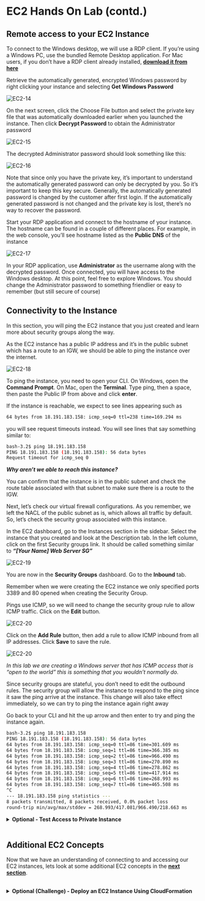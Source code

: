 # **EC2 Hands On Lab (contd.)**
## **Remote access to your EC2 Instance**

To connect to the Windows desktop, we will use a RDP client.  If you’re using a Windows PC, use the bundled Remote Desktop application.  For Mac users, if you don’t have a RDP client already installed, **[download it from here](https://docs.microsoft.com/en-us/windows-server/remote/remote-desktop-services/clients/remote-desktop-clients)**

Retrieve the automatically generated, encrypted Windows password by right clicking your instance and selecting **Get Windows Password**

![EC2-14](ec2-14.PNG)

On the next screen, click the Choose File button and select the private key file that was automatically downloaded earlier when you launched the instance.  Then click **Decrypt Password** to obtain the Administrator password

![EC2-15](ec2-15.PNG)

The decrypted Administrator password should look something like this:

![EC2-16](ec2-16.PNG)

Note that since only you have the private key, it’s important to understand the automatically generated password can only be decrypted by you.  So it’s important to keep this key secure.  Generally, the automatically generated password is changed by the customer after first login. If the automatically generated password is not changed and the private key is lost, there’s no way to recover the password.

Start your RDP application and connect to the hostname of your instance.   The hostname can be found in a couple of different places.  For example, in the web console, you’ll see hostname listed as the **Public DNS** of the instance

![EC2-17](ec2-17.PNG)

In your RDP application, use **Administrator** as the username along with the decrypted password.  Once connected, you will have access to the Windows desktop.   At this point, feel free to explore Windows.  You should change the Administrator password to something friendlier or easy to remember (but still secure of course)

## **Connectivity to the Instance**

In this section, you will ping the EC2 instance that you just created and learn more about security groups along the way.

As the EC2 instance has a public IP address and it’s in the public subnet which has a route to an IGW, we should be able to ping the instance over the internet.

![EC2-18](ec2-18.PNG)

To ping the instance, you need to open your CLI. On Windows, open the **Command Prompt**. On Mac, open the **Terminal**. Type ping, then a space, then paste the Public IP from above and click **enter**.

If the instance is reachable, we expect to see lines appearing such as

```bash
64 bytes from 18.191.183.158: icmp_seq=0 ttl=238 time=169.294 ms
```
you will see request timeouts instead. You will see lines that say something similar to:

```bash
bash-3.2$ ping 18.191.183.158
PING 18.191.183.158 (18.191.183.158): 56 data bytes
Request timeout for icmp_seq 0
```

**_Why aren’t we able to reach this instance?_** 

You can confirm that the instance is in the public subnet and check the route table associated with that subnet to make sure there is a route to the IGW. 

Next, let’s check our virtual firewall configurations. As you remember, we left the NACL of the public subnet as is, which allows all traffic by default. So, let’s check the security group associated with this instance.

In the EC2 dashboard, go to the Instances section in the sidebar. Select the instance that you created and look at the Description tab. In the left column, click on the first Security groups link. It should be called something similar to **_“[Your Name] Web Server SG”_**

![EC2-19](ec2-19.PNG)

You are now in the **Security Groups** dashboard. Go to the **Inbound** tab. 

Remember when we were creating the EC2 instance we only specified ports 3389 and 80 opened when creating the Security Group.

Pings use ICMP, so we will need to change the security group rule to allow ICMP traffic.  Click on the **Edit** button.

![EC2-20](ec2-20.PNG)

Click on the **Add Rule** button, then add a rule to allow ICMP inbound from all IP addresses.  Click **Save** to save the rule.

![EC2-20](ec2-21.PNG)

_In this lab we are creating a Windows server that has ICMP access that is “open to the world” this is something that you wouldn’t normally do._

Since security groups are stateful, you don’t need to edit the outbound rules. The security group will allow the instance to respond to the ping since it saw the ping arrive at the instance. This change will also take effect immediately, so we can try to ping the instance again right away

Go back to your CLI and hit the up arrow and then enter to try and ping the instance again.

```bash
bash-3.2$ ping 18.191.183.158
PING 18.191.183.158 (18.191.183.158): 56 data bytes
64 bytes from 18.191.183.158: icmp_seq=0 ttl=86 time=301.609 ms
64 bytes from 18.191.183.158: icmp_seq=1 ttl=86 time=366.385 ms
64 bytes from 18.191.183.158: icmp_seq=2 ttl=86 time=966.490 ms
64 bytes from 18.191.183.158: icmp_seq=3 ttl=86 time=270.890 ms
64 bytes from 18.191.183.158: icmp_seq=4 ttl=86 time=278.862 ms
64 bytes from 18.191.183.158: icmp_seq=5 ttl=86 time=417.914 ms
64 bytes from 18.191.183.158: icmp_seq=6 ttl=86 time=268.993 ms
64 bytes from 18.191.183.158: icmp_seq=7 ttl=86 time=465.508 ms
^C
--- 18.191.183.158 ping statistics ---
8 packets transmitted, 8 packets received, 0.0% packet loss
round-trip min/avg/max/stddev = 268.993/417.081/966.490/218.663 ms
```

<Details>
<Summary><b>Optional - Test Access to Private Instance</b></Summary>
<br>
You can go through the same process in the last two sections in order to test access to a private EC2 instance. 

The only difference will be in the **Configure Instance Details** section, you will select the **Private subnet**. 

Remember that this is not best practice for public facing resources, but in this case the instance will not be reachable anyways because the private subnet does not have an IGW route. 

We just want a public IP to try to access, and for this, the automatically assigned public IP is sufficient. Additionally, you will want to open up your security group from the beginning. That way, this private instance will be the same in every way to the public instance you just created except that it does not have a route to an IGW and thus cannot be accessed publicly

</Details>
<br>

## **Additional EC2 Concepts**

Now that we have an understanding of connecting to and accessing our EC2 instances, lets look at some additional EC2 concepts in the **[next section](AdditionalConcepts.md)**.

<br>
<Details>
<Summary><b>Optional (Challenge) - Deploy an EC2 Instance Using CloudFormation</b></Summary>



</Details>